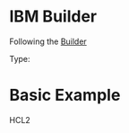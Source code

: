 # IBM Builder
Following the [Builder](https://www.packer.io/plugins/builders/alicloud) 

Type: 

# Basic Example

HCL2
```
```